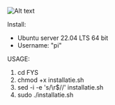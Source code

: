 ![Alt text](https://upload.wikimedia.org/wikipedia/commons/thumb/8/88/Corendon_Airlines_Logo_2017.svg/2560px-Corendon_Airlines_Logo_2017.svg.png "Corendon image")

Install:
- Ubuntu server 22.04 LTS 64 bit
- Username: "pi"

USAGE:
1. cd FYS
2. chmod +x installatie.sh
3. sed -i -e 's/\r$//' installatie.sh
4. sudo ./installatie.sh
